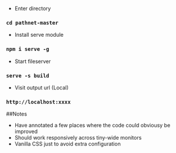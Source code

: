 - Enter directory
### `cd pathnet-master`

- Install serve module
### `npm i serve -g`

- Start fileserver
### `serve -s build`

- Visit output url (Local)
### `http://localhost:xxxx`

##Notes
- Have annotated a few places where the code could obviousy be improved
- Should work responsively across tiny-wide monitors
- Vanilla CSS just to avoid extra configuration
